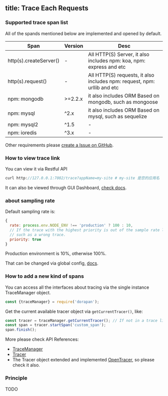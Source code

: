 title: Trace Each Requests
---

### Supported trace span list

All of the spands mentioned below are implemented and opened by default.


|     Span      | Version | Desc |
|--------------|----------|-----|
| http(s).createServer() | - | All HTTP(S) Server, it also includes npm: koa, npm: express and etc |
| http(s).request() | - | All HTTP(S) requests, it also includes npm: request, npm: urllib and etc |
| npm: mongodb | >=2.2.x | it also includes ORM Based on mongodb, such as mongoose |
| npm: mysql | ^2.x | it also includes ORM Based on mysql, such as sequelize |
| npm: mysql2 | ^1.5 | - |
| npm: ioredis | ^3.x | - |

Other requirements please [create a Issue on GitHub](https://github.com/midwayjs/pandora/issues). 

### How to view trace link 

You can view it via Restful API

```javascript
curl http://127.0.0.1:7002/trace?appName=my-site # my-site 是您的应用名
```

It can also be viewed through GUI Dashboard, [check docs](../other/dashboard.html).


### about sampling rate

Default sampling rate is:

```javascript
{
  rate: process.env.NODE_ENV !== 'production' ? 100 : 10,
  // If the trace with the highest priority is out of the sample rate limit,
  // such as a wrong trace.
  priority: true 
}
```

Production environment is 10%, otherwise 100%.

That can be changed via global config, [docs](../base/global_config.html).


### How to add a new kind of spans

You can access all the interfaces about tracing via the single instance TraceManager object.

```javascript
const {traceManager} = require('dorapan');
```
Get the current available tracer object via `getCurrentTracer()`, like: 

```javascript
const tracer = traceManager.getCurrentTracer(); // If not in a trace link, will got a  undefined
const span = tracer.startSpan('custom_span');
span.finish();
```

More please check API References:

* [TraceManager](http://www.midwayjs.org/pandora/api-reference/metrics/classes/tracemanager.html)
* [Tracer](http://www.midwayjs.org/pandora/api-reference/metrics/classes/tracer.html)
* The Tracer object extended and implemented [OpenTracer](https://github.com/opentracing/opentracing-javascript), so please check it also.

### Principle

TODO

